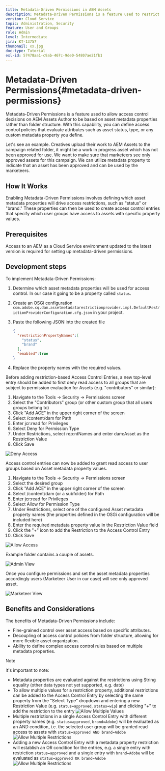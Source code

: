 ```yaml
---
title: Metadata-Driven Permissions in AEM Assets
description: Metadata-Driven Permissions is a feature used to restrict access based  on asset metadata properties rather than folder structure.
version: Cloud Service
topic: Administration, Security
feature: User and Groups
role: Admin
level: Intermediate
jira: KT-13757
thumbnail: xx.jpg
doc-type: Tutorial
exl-id: 57478aa1-c9ab-467c-9de0-54807ae21fb1
---
```

# Metadata-Driven Permissions{#metadata-driven-permissions}

Metadata-Driven Permissions is a feature used to allow access control decisions on AEM Assets Author to be based on asset metadata properties rather than folder structure. With this capability, you can define access control policies that evaluate attributes such as asset status, type, or any custom metadata property you define.

Let's see an example. Creatives upload their work to AEM Assets to the campaign related folder, it might be a work in progress asset which has not been approved for use. We want to make sure that marketeers see only approved assets for this campaign. We can utilize metadata property to indicate that an asset has been approved and can be used by the marketeers.

## How It Works

Enabling Metadata-Driven Permissions involves defining which asset metadata properties will drive access restrictions, such as "status" or "brand." These properties can then be used to create access control entries that specify which user groups have access to assets with specific property values.

## Prerequisites

Access to an AEM as a Cloud Service environment updated to the latest version is required for setting up metadata-driven permissions.


## Development steps

To implement Metadata-Driven Permissions:

1. Determine which asset metadata properties will be used for access control. In our case it going to be a property called `status`.
1. Create an OSGi configuration `com.adobe.cq.dam.assetmetadatarestrictionprovider.impl.DefaultRestrictionProviderConfiguration.cfg.json` in your project.
1.  Paste the following JSON into the created file

    ```json
    {
      "restrictionPropertyNames":[
        "status",
        "brand"
      ],
      "enabled":true
    }
    ```

1. Replace the property names with the required values.


Before adding restriction-based Access Control Entries, a new top-level entry should be added to first deny read access to all groups that are subject to permission evaluation for Assets (e.g. "contributors" or similar):

1. Navigate to the Tools → Security → Permissions screen 
1. Select the "Contributors" group (or other custom group that all users groups belong to)
1. Click "Add ACE" in the upper right corner of the screen
1. Select /content/dam for Path
1. Enter jcr:read for Privileges
1. Select Deny for Permission Type
1. Under Restrictions, select rep:ntNames and enter dam:Asset as the Restriction Value
1. Click Save
   
![Deny Access](./assets/metadata-driven-permissions/deny-access.png)

Access control entries can now be added to grant read access to user groups based on Asset metadata property values.

1. Navigate to the Tools → Security → Permissions screen
1. Select the desired group
1. Click "Add ACE" in the upper right corner of the screen
1. Select /content/dam (or a subfolder) for Path
1. Enter jcr:read for Privileges
1. Select Allow for Permission Type
1. Under Restrictions, select one of the configured Asset metadata property names (the properties defined in the OSGi configuration will be included here)
1. Enter the required metadata property value in the Restriction Value field
1. Click the "+" icon to add the Restriction to the Access Control Entry
1. Click Save

![Allow Access](./assets/metadata-driven-permissions/allow-access.png)

Example folder contains a couple of assets.

![Admin View](./assets/metadata-driven-permissions/admin-view.png)

Once you configure permissions and set the asset metadata properties accordingly users (Marketeer User in our case) will see only approved asset.

![Marketeer View](./assets/metadata-driven-permissions/marketeer-view.png)

## Benefits and Considerations

The benefits of Metadata-Driven Permissions include:

- Fine-grained control over asset access based on specific attributes.
- Decoupling of access control policies from folder structure, allowing for more flexible asset organization.
- Ability to define complex access control rules based on multiple metadata properties.

>[!NOTE]
>
> It's important to note:
> 
> - Metadata properties are evaluated against the restrictions using String equality (other data types not yet supported, e.g. date)
> - To allow multiple values for a restriction property, additional restrictions can be added to the Access Control Entry by selecting the same property from the "Select Type" dropdown and entering a new Restriction Value (e.g. `status=approved`, `status=wip`) and clicking "+" to add the restriction to the entry
> ![Allow Multiple Values](./assets/metadata-driven-permissions/allow-multiple-values.png)
> - Multiple restrictions in a single Access Control Entry with different property names (e.g. `status=approved`, `brand=Adobe`) will be evaluated as an AND condition, i.e. the selected user group will be granted read access to assets with `status=approved AND brand=Adobe`
> ![Allow Multiple Restrictions](./assets/metadata-driven-permissions/allow-multiple-restrictions.png)
> - Adding a new Access Control Entry with a metadata property restriction will establish an OR condition for the entries, e.g. a single entry with restriction `status=approved` and a single entry with `brand=Adobe` will be evaluated as `status=approved OR brand=Adobe`
> ![Allow Multiple Restrictions](./assets/metadata-driven-permissions/allow-multiple-aces.png)
